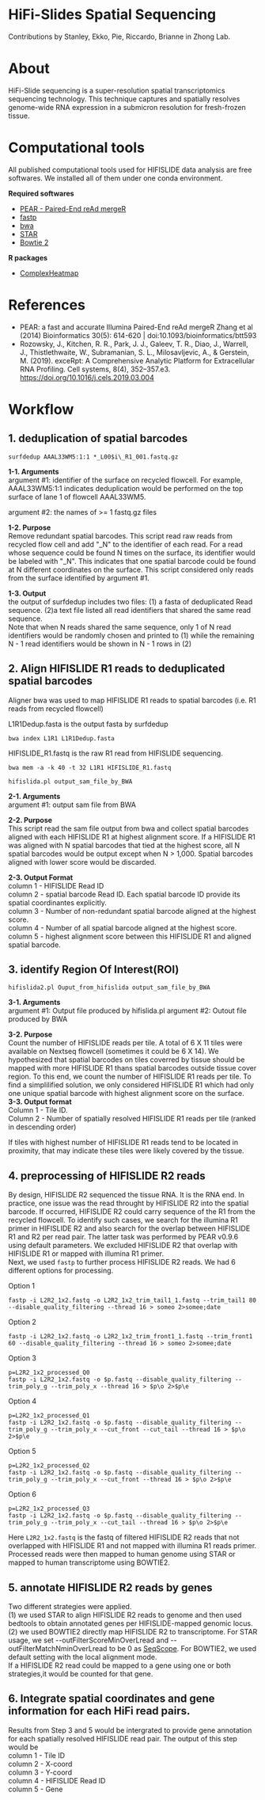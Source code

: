 # **HiFi-Slides Spatial Sequencing**


Contributions by Stanley, Ekko, Pie, Riccardo, Brianne in Zhong Lab.

# **About**  
HiFi-Slide sequencing is a super-resolution spatial transcriptomics sequencing technology. This technique captures and spatially resolves genome-wide RNA expression in a submicron resolution for fresh-frozen tissue.  
# **Computational tools**  
All published computational tools used for HIFISLIDE data analysis are free softwares. We installed all of them under one conda environment.   

**Required softwares**  
- [PEAR - Paired-End reAd mergeR](https://cme.h-its.org/exelixis/web/software/pear/)  
- [fastp](https://github.com/OpenGene/fastp)  
- [bwa](http://bio-bwa.sourceforge.net/bwa.shtml)  
- [STAR](https://github.com/alexdobin/STAR)  
- [Bowtie 2](http://bowtie-bio.sourceforge.net/bowtie2/index.shtml)  

**R packages**  
- [ComplexHeatmap](http://bioconductor.org/packages/release/bioc/html/ComplexHeatmap.html)  

# **References**
- PEAR: a fast and accurate Illumina Paired-End reAd mergeR
Zhang et al (2014) Bioinformatics 30(5): 614-620 | doi:10.1093/bioinformatics/btt593  
- Rozowsky, J., Kitchen, R. R., Park, J. J., Galeev, T. R., Diao, J., Warrell, J., Thistlethwaite, W., Subramanian, S. L., Milosavljevic, A., & Gerstein, M. (2019). exceRpt: A Comprehensive Analytic Platform for Extracellular RNA Profiling. Cell systems, 8(4), 352–357.e3. https://doi.org/10.1016/j.cels.2019.03.004

# **Workflow**


## 1. deduplication of spatial barcodes
```
surfdedup AAAL33WM5:1:1 *_L00$i\_R1_001.fastq.gz  
```
**1-1. Arguments**  
argument \#1: identifier of the surface on recycled flowcell. For example, AAAL33WM5:1:1 indicates deduplication would be performed on the top surface of lane 1 of flowcell AAAL33WM5. 

argument \#2: the names of >= 1 fastq.gz files

**1-2. Purpose**  
Remove redundant spatial barcodes. This script read raw reads from recycled flow cell and add "_N" to the identifier of each read. For a read whose sequence could be found N times on the surface, its identifier would be labeled with "_N". This indicates that one spatial barcode could be found at N different coordinates on the surface. This script considered only reads from the surface identified by argument \#1. 

**1-3. Output**  
the output of surfdedup includes two files: (1) a fasta of deduplicated Read sequence. (2)a text file listed all read identifiers that shared the same read sequence.   
Note that when N reads shared the same sequence, only 1 of N read identifiers would be randomly chosen and printed to (1) while the remaining N - 1 read identifiers would be shown in N - 1 rows in (2)
  

## 2. Align HIFISLIDE R1 reads to deduplicated spatial barcodes

Aligner bwa was used to map HIFISLIDE R1 reads to spatial barcodes (i.e. R1 reads from recycled flowcell)

L1R1Dedup.fasta is the output fasta by surfdedup

```
bwa index L1R1 L1R1Dedup.fasta
```
HIFISLIDE_R1.fastq is the raw R1 read from HIFISLIDE sequencing.

```
bwa mem -a -k 40 -t 32 L1R1 HIFISLIDE_R1.fastq
```


```
hifislida.pl output_sam_file_by_BWA
```

**2-1. Arguments**  
argument \#1: output sam file from BWA  

**2-2. Purpose**   
This script read the sam file output from bwa and collect spatial barcodes aligned with each HIFISLIDE R1 at highest alignment score. If a HIFISLIDE R1 was aligned with N spatial barcodes that tied at the highest score, all N spatial barcodes would be output except when N > 1,000. Spatial barcodes aligned with lower score would be discarded.

**2-3. Output Format**   
column 1 - HIFISLIDE Read ID   
column 2 - spatial barcode Read ID. Each spatial barcode ID provide its spatial coordinantes explicitly.  
column 3 - Number of non-redundant spatial barcode aligned at the highest score.  
column 4 - Number of all spatial barcode aligned at the highest score.  
column 5 - highest alignment score between this HIFISLIDE R1 and aligned spatial barcode.  

## 3. identify Region Of Interest(ROI)

```
hifislida2.pl Ouput_from_hifislida output_sam_file_by_BWA
```

**3-1. Arguments**  
argument \#1:  Output file produced by hifislida.pl
argument \#2:  Outout file produced by BWA

**3-2. Purpose**  
Count the number of HIFISLIDE reads per tile. A total of 6 X 11 tiles were available on Nextseq flowcell (sometimes it could be 6 X 14). We hypothesized that spatial barcodes on tiles coverred by tissue should be mapped with more HIFISLIDE R1 thans spatial barcodes outside tissue cover region. To this end, we count the number of HIFISLIDE R1 reads per tile. To find a simplilified solution, we only considered HIFISLIDE R1 which had only one unique spatial barcode with highest alignment score on the surface.       
**3-3. Output format**  
Column 1 - Tile ID.  
Column 2 - Number of spatially resolved HIFISLIDE R1 reads per tile (ranked in descending order)

If tiles with highest number of HIFISLIDE R1 reads tend to be located in proximity, that may indicate these tiles were likely covered by the tissue.

## 4. preprocessing of HIFISLIDE R2 reads  
By design, HIFISLIDE R2 sequenced the tissue RNA. It is the RNA end. In practice, one issue was the read throught by HIFISLIDE R2 into the spatial barcode. If occurred, HIFISLIDE R2 could carry sequence of the R1 from the recycled flowcell. To identify such cases, we search for the illumina R1 primer in HIFISLIDE R2 and also search for the overlap between HIFISLIDE R1 and R2 per read pair. The latter task was performed by PEAR v0.9.6 using default parameters. We excluded HIFISLIDE R2 that overlap with HIFISLIDE R1 or mapped with illumina R1 primer.  
Next, we used ``fastp`` to further process HIFISLIDE R2 reads. We had 6 different options for processing.


Option 1
```
fastp -i L2R2_1x2.fastq -o L2R2_1x2_trim_tail1_1.fastq --trim_tail1 80 --disable_quality_filtering --thread 16 > someo 2>somee;date
```

Option 2
```
fastp -i L2R2_1x2.fastq -o L2R2_1x2_trim_front1_1.fastq --trim_front1 60 --disable_quality_filtering --thread 16 > someo 2>somee;date
```

Option 3
```
p=L2R2_1x2_processed_Q0
fastp -i L2R2_1x2.fastq -o $p.fastq --disable_quality_filtering --trim_poly_g --trim_poly_x --thread 16 > $p\o 2>$p\e
```

Option 4
```
p=L2R2_1x2_processed_Q1
fastp -i L2R2_1x2.fastq -o $p.fastq --disable_quality_filtering --trim_poly_g --trim_poly_x --cut_front --cut_tail --thread 16 > $p\o 2>$p\e
```

Option 5
```
p=L2R2_1x2_processed_Q2
fastp -i L2R2_1x2.fastq -o $p.fastq --disable_quality_filtering --trim_poly_g --trim_poly_x --cut_front --thread 16 > $p\o 2>$p\e
```

Option 6
```
p=L2R2_1x2_processed_Q3
fastp -i L2R2_1x2.fastq -o $p.fastq --disable_quality_filtering --trim_poly_g --trim_poly_x --cut_tail --thread 16 > $p\o 2>$p\e
```


Here ``L2R2_1x2.fastq`` is the fastq of filtered HIFISLIDE R2 reads that not overlapped with HIFISLIDE R1 and not mapped with illumina R1 reads primer. Processed reads were then mapped to human genome using STAR or mapped to human transcriptome using BOWTIE2.  


## 5. annotate HIFISLIDE R2 reads by genes

Two different strategies were applied.  
(1) we used STAR to align HIFISLIDE R2 reads to genome and then used bedtools to obtain annotated genes per HIFISLIDE-mapped genomic locus.  
(2) we used BOWTIE2 directly map HIFISLIDE R2 to transcriptome.
For STAR usage, we set --outFilterScoreMinOverLread and --outFilterMatchNminOverLread to be 0 as [SeqScope](https://github.com/leeju-umich/Cho_Xi_Seqscope/blob/main/script/align.sh).
For BOWTIE2, we used default setting with the local alignment mode.  
If a HIFISLIDE R2 read could be mapped to a gene using one or both strategies,it would be counted for that gene.


## 6. Integrate spatial coordinates and gene information for each HiFi read pairs.
Results from Step 3 and 5 would be intergrated to provide gene annotation for each spatially resolved HIFISLIDE read pair. The output of this step would be   
column 1 - Tile ID  
column 2 - X-coord  
column 3 - Y-coord  
column 4 - HIFISLIDE Read ID  
column 5 - Gene  